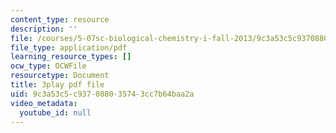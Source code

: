 ```yaml
---
content_type: resource
description: ''
file: /courses/5-07sc-biological-chemistry-i-fall-2013/9c3a53c5c937088035743cc7b64baa2a_taCtV7gVKdI.pdf
file_type: application/pdf
learning_resource_types: []
ocw_type: OCWFile
resourcetype: Document
title: 3play pdf file
uid: 9c3a53c5-c937-0880-3574-3cc7b64baa2a
video_metadata:
  youtube_id: null
---
```

